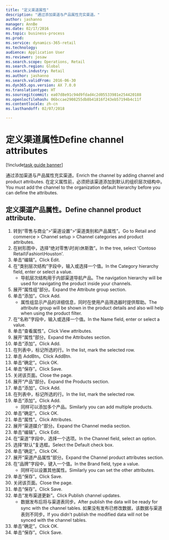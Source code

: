 ```yaml
--- 
title: "定义渠道属性"
description: "通过添加渠道与产品属性充实渠道。"
author: jashanno
manager: AnnBe
ms.date: 02/17/2016
ms.topic: business-process
ms.prod: 
ms.service: dynamics-365-retail
ms.technology: 
audience: Application User
ms.reviewer: josaw
ms.search.scope: Operations, Retail
ms.search.region: Global
ms.search.industry: Retail
ms.author: jashanno
ms.search.validFrom: 2016-06-30
ms.dyn365.ops.version: AX 7.0.0
ms.translationtype: HT
ms.sourcegitcommit: ea07d8e91c94d9fdad4c2d05533981e254420188
ms.openlocfilehash: 06bccae2908255db8b41816f243eb57194b4c11f
ms.contentlocale: zh-cn
ms.lasthandoff: 02/07/2018

---
```

# <a name="define-channel-attributes"></a><span data-ttu-id="1c15a-103">定义渠道属性</span><span class="sxs-lookup"><span data-stu-id="1c15a-103">Define channel attributes</span></span>

[!include[task guide banner](../includes/task-guide-banner.md)]

<span data-ttu-id="1c15a-104">通过添加渠道与产品属性充实渠道。</span><span class="sxs-lookup"><span data-stu-id="1c15a-104">Enrich the channel by adding channel and product attributes.</span></span> <span data-ttu-id="1c15a-105">在定义属性前，必须把该渠道添加到默认的组织层次结构中。</span><span class="sxs-lookup"><span data-stu-id="1c15a-105">You must add the channel to the organization default hierarchy before you can define the attributes.</span></span>


## <a name="define-channel-product-attribute"></a><span data-ttu-id="1c15a-106">定义渠道产品属性。</span><span class="sxs-lookup"><span data-stu-id="1c15a-106">Define channel product attribute.</span></span>
1. <span data-ttu-id="1c15a-107">转到“零售与商业”>“渠道设置”>“渠道类别和产品属性”。</span><span class="sxs-lookup"><span data-stu-id="1c15a-107">Go to Retail and commerce > Channel setup > Channel categories and product attributes.</span></span>
2. <span data-ttu-id="1c15a-108">在树形图中，选择“绝对零售\时尚\休斯敦”。</span><span class="sxs-lookup"><span data-stu-id="1c15a-108">In the tree, select 'Contoso Retail\Fashion\Houston'.</span></span>
3. <span data-ttu-id="1c15a-109">单击“编辑”。</span><span class="sxs-lookup"><span data-stu-id="1c15a-109">Click Edit.</span></span>
4. <span data-ttu-id="1c15a-110">在“类别层次结构”字段中，输入或选择一个值。</span><span class="sxs-lookup"><span data-stu-id="1c15a-110">In the Category hierarchy field, enter or select a value.</span></span>
    * <span data-ttu-id="1c15a-111">导航层次结构用于内部渠道导航产品。</span><span class="sxs-lookup"><span data-stu-id="1c15a-111">The navigation hierarchy will be used for navigating the product inside your channels.</span></span>  
5. <span data-ttu-id="1c15a-112">展开“属性组”部分。</span><span class="sxs-lookup"><span data-stu-id="1c15a-112">Expand the Attribute group section.</span></span>
6. <span data-ttu-id="1c15a-113">单击“添加”。</span><span class="sxs-lookup"><span data-stu-id="1c15a-113">Click Add.</span></span>
    * <span data-ttu-id="1c15a-114">属性组显示产品的详细信息，同时在使用产品筛选器时提供帮助。</span><span class="sxs-lookup"><span data-stu-id="1c15a-114">The attribute group will be shown in the product details and also will help when using the product filter.</span></span>  
7. <span data-ttu-id="1c15a-115">在“名称”字段中，输入或选择一个值。</span><span class="sxs-lookup"><span data-stu-id="1c15a-115">In the Name field, enter or select a value.</span></span>
8. <span data-ttu-id="1c15a-116">单击“查看属性”。</span><span class="sxs-lookup"><span data-stu-id="1c15a-116">Click View attributes.</span></span>
9. <span data-ttu-id="1c15a-117">展开“属性”部分。</span><span class="sxs-lookup"><span data-stu-id="1c15a-117">Expand the Attributes section.</span></span>
10. <span data-ttu-id="1c15a-118">单击“添加”。</span><span class="sxs-lookup"><span data-stu-id="1c15a-118">Click Add.</span></span>
11. <span data-ttu-id="1c15a-119">在列表中，标记所选的行。</span><span class="sxs-lookup"><span data-stu-id="1c15a-119">In the list, mark the selected row.</span></span>
12. <span data-ttu-id="1c15a-120">单击 AddBtn。</span><span class="sxs-lookup"><span data-stu-id="1c15a-120">Click AddBtn.</span></span>
13. <span data-ttu-id="1c15a-121">单击“确定”。</span><span class="sxs-lookup"><span data-stu-id="1c15a-121">Click OK.</span></span>
14. <span data-ttu-id="1c15a-122">单击“保存”。</span><span class="sxs-lookup"><span data-stu-id="1c15a-122">Click Save.</span></span>
15. <span data-ttu-id="1c15a-123">关闭该页面。</span><span class="sxs-lookup"><span data-stu-id="1c15a-123">Close the page.</span></span>
16. <span data-ttu-id="1c15a-124">展开“产品”部分。</span><span class="sxs-lookup"><span data-stu-id="1c15a-124">Expand the Products section.</span></span>
17. <span data-ttu-id="1c15a-125">单击“添加”。</span><span class="sxs-lookup"><span data-stu-id="1c15a-125">Click Add.</span></span>
18. <span data-ttu-id="1c15a-126">在列表中，标记所选的行。</span><span class="sxs-lookup"><span data-stu-id="1c15a-126">In the list, mark the selected row.</span></span>
19. <span data-ttu-id="1c15a-127">单击“添加”。</span><span class="sxs-lookup"><span data-stu-id="1c15a-127">Click Add.</span></span>
    * <span data-ttu-id="1c15a-128">同样可以添加多个产品。</span><span class="sxs-lookup"><span data-stu-id="1c15a-128">Similarly you can add multiple products.</span></span>  
20. <span data-ttu-id="1c15a-129">单击“确定”。</span><span class="sxs-lookup"><span data-stu-id="1c15a-129">Click OK.</span></span>
21. <span data-ttu-id="1c15a-130">单击“属性”。</span><span class="sxs-lookup"><span data-stu-id="1c15a-130">Click Attributes.</span></span>
22. <span data-ttu-id="1c15a-131">展开“渠道媒介”部分。</span><span class="sxs-lookup"><span data-stu-id="1c15a-131">Expand the Channel media section.</span></span>
23. <span data-ttu-id="1c15a-132">单击“编辑”。</span><span class="sxs-lookup"><span data-stu-id="1c15a-132">Click Edit.</span></span>
24. <span data-ttu-id="1c15a-133">在“渠道”字段中，选择一个选项。</span><span class="sxs-lookup"><span data-stu-id="1c15a-133">In the Channel field, select an option.</span></span>
25. <span data-ttu-id="1c15a-134">选择“默认”复选框。</span><span class="sxs-lookup"><span data-stu-id="1c15a-134">Select the Default check box.</span></span>
26. <span data-ttu-id="1c15a-135">单击“确定”。</span><span class="sxs-lookup"><span data-stu-id="1c15a-135">Click OK.</span></span>
27. <span data-ttu-id="1c15a-136">展开“渠道产品属性”部分。</span><span class="sxs-lookup"><span data-stu-id="1c15a-136">Expand the Channel product attributes section.</span></span>
28. <span data-ttu-id="1c15a-137">在“品牌”字段中，键入一个值。</span><span class="sxs-lookup"><span data-stu-id="1c15a-137">In the Brand field, type a value.</span></span>
    * <span data-ttu-id="1c15a-138">同样可以设置其他属性。</span><span class="sxs-lookup"><span data-stu-id="1c15a-138">Similarly you can set the other attributes.</span></span>  
29. <span data-ttu-id="1c15a-139">单击“保存”。</span><span class="sxs-lookup"><span data-stu-id="1c15a-139">Click Save.</span></span>
30. <span data-ttu-id="1c15a-140">关闭该页面。</span><span class="sxs-lookup"><span data-stu-id="1c15a-140">Close the page.</span></span>
31. <span data-ttu-id="1c15a-141">单击“保存”。</span><span class="sxs-lookup"><span data-stu-id="1c15a-141">Click Save.</span></span>
32. <span data-ttu-id="1c15a-142">单击“发布渠道更新”。</span><span class="sxs-lookup"><span data-stu-id="1c15a-142">Click Publish channel updates.</span></span>
    * <span data-ttu-id="1c15a-143">数据发布后将与渠道表同步。</span><span class="sxs-lookup"><span data-stu-id="1c15a-143">After publish the data will be ready for sync with the channel tables.</span></span> <span data-ttu-id="1c15a-144">如果没有发布已修改数据，该数据与渠道表则不同步。</span><span class="sxs-lookup"><span data-stu-id="1c15a-144">If you didn't publish the modified data will not be synced with the channel tables.</span></span>  
33. <span data-ttu-id="1c15a-145">单击“确定”。</span><span class="sxs-lookup"><span data-stu-id="1c15a-145">Click OK.</span></span>
34. <span data-ttu-id="1c15a-146">单击“保存”。</span><span class="sxs-lookup"><span data-stu-id="1c15a-146">Click Save.</span></span>



